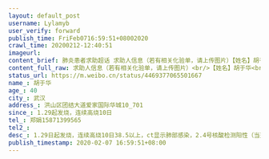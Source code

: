 ```yaml
---
layout: default_post
username: Lylamyb
user_verify: forward
publish_time: FriFeb0716:59:51+08002020
crawl_time: 20200212-12:40:51
imageurl: 
content_brief: 肺炎患者求助超话 求助人信息（若有相关化验单，请上传图片）【姓名】胡于华【年龄】40【所在城市】武汉【所在小区、社区】洪山区团结大道爱家国际华城10_701【患病时间】1.29起发烧，连续高烧10日【联系方式】郑娟15871399565【其他紧急联系人】【病情描述】 1.29日起发烧，连续高烧10日3 ...全文
content_full_raw: 求助人信息（若有相关化验单，请上传图片）<br/>【姓名】胡于华<br/>【年龄】40<br/>【所在城市】武汉<br/>【所在小区、社区】洪山区团结大道爱家国际华城10_701<br/>【患病时间】1.29起发烧，连续高烧10日<br/>【联系方式】郑娟15871399565<br/>【其他紧急联系人】<br/>【病情描述】1.29日起发烧，连续高烧10日38.5以上，ct显示肺部感染，2.4号核酸检测阳性（当天就报备给爱家社区居委会）咳嗽，纳差，嗜睡，无力。
status_url: https://m.weibo.cn/status/4469377065501667
name_: 胡于华
age_: 40
city_: 武汉
address_: 洪山区团结大道爱家国际华城10_701
since_: 1.29起发烧，连续高烧10日
tel_: 郑娟15871399565
tel2_: 
desc_: 1.29日起发烧，连续高烧10日38.5以上，ct显示肺部感染，2.4号核酸检测阳性（当天就报备给爱家社区居委会）咳嗽，纳差，嗜睡，无力。
publish_timestamp: 2020-02-07 16:59:51+08:00
---
```

